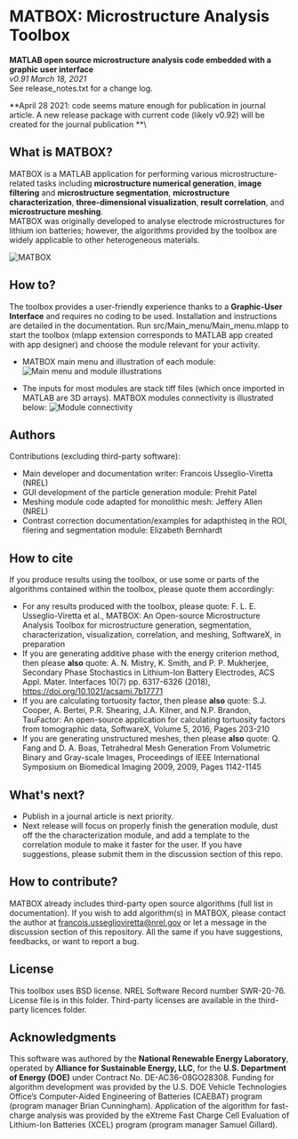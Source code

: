 # MATBOX: Microstructure Analysis Toolbox
**MATLAB open source microstructure analysis code embedded with a graphic user interface**\
*v0.91 March 18, 2021*\
See release_notes.txt for a change log.

**April 28 2021: code seems mature enough for publication in journal article. A new release package with current code (likely v0.92) will be created for the journal publication **\

## What is MATBOX?
MATBOX is a MATLAB application for performing various microstructure-related tasks including **microstructure numerical generation**, **image filtering** and **microstructure segmentation**, **microstructure characterization**, **three-dimensional visualization**, **result correlation**, and **microstructure meshing**. \
MATBOX was originally developed to analyse electrode microstructures for lithium ion batteries; however, the algorithms provided by the toolbox are widely applicable to other heterogeneous materials.

![MATBOX](https://github.com/NREL/MATBOX_Microstructure_analysis_toolbox/blob/master/MATBOX.png)

## How to?
The toolbox provides a user-friendly experience thanks to a **Graphic-User Interface** and requires no coding to be used.
Installation and instructions are detailed in the documentation. Run src/Main_menu/Main_menu.mlapp to start the toolbox (mlapp extension corresponds to MATLAB app created with app designer) and choose the module relevant for your activity.

* MATBOX main menu and illustration of each module:
![Main menu and module illustrations](https://github.com/NREL/MATBOX_Microstructure_analysis_toolbox/blob/master/Menu_and_modules.png)

* The inputs for most modules are stack tiff files (which once imported in MATLAB are 3D arrays). MATBOX modules connectivity is illustrated below:
![Module connectivity](https://github.com/NREL/MATBOX_Microstructure_analysis_toolbox/blob/master/IO.png)

## Authors
Contributions (excluding third-party software):
* Main developer and documentation writer: Francois Usseglio-Viretta (NREL)
* GUI development of the particle generation module: Prehit Patel
* Meshing module code adapted for monolithic mesh: Jeffery Allen (NREL)
* Contrast correction documentation/examples for adapthisteq in the ROI, filering and segmentation module: Elizabeth Bernhardt

## How to cite
If you produce results using the toolbox, or use some or parts of the algorithms contained within the toolbox, please quote them accordingly:
* For any results produced with the toolbox, please quote: F. L. E. Usseglio-Viretta et al., MATBOX: An Open-source Microstructure Analysis Toolbox for microstructure generation, segmentation, characterization, visualization, correlation, and meshing, SoftwareX, in preparation
* If you are generating additive phase with the energy criterion method, then please **also** quote: A. N. Mistry, K. Smith, and P. P. Mukherjee, Secondary Phase Stochastics in Lithium-Ion Battery Electrodes, ACS Appl. Mater. Interfaces 10(7) pp. 6317-6326 (2018), https://doi.org/10.1021/acsami.7b17771
* If you are calculating tortuosity factor, then please **also** quote: S.J. Cooper, A. Bertei, P.R. Shearing, J.A. Kilner, and N.P. Brandon, TauFactor: An open-source application for calculating tortuosity factors from tomographic data, SoftwareX, Volume 5, 2016, Pages 203-210
* If you are generating unstructured meshes, then please **also** quote: Q. Fang and D. A. Boas, Tetrahedral Mesh Generation From Volumetric Binary and Gray-scale Images, Proceedings of IEEE International Symposium on Biomedical Imaging 2009, 2009, Pages 1142-1145

## What's next?
- Publish in a journal article is next priority.
- Next release will focus on properly finish the generation module, dust off the the characterization module, and add a template to the correlation module to make it faster for the user.
If you have suggestions, please submit them in the discussion section of this repo.

## How to contribute?
MATBOX already includes third-party open source algorithms (full list in documentation). If you wish to add algorithm(s) in MATBOX, please contact the author at francois.usseglioviretta@nrel.gov or let a message in the discussion section of this repository.
All the same if you have suggestions, feedbacks, or want to report a bug.

## License
This toolbox uses BSD license. NREL Software Record number SWR-20-76. License file is in this folder. Third-party licenses are available in the third-party licences folder.

## Acknowledgments
This software was authored by the **National Renewable Energy Laboratory**, operated by **Alliance for Sustainable Energy, LLC**, for the **U.S. Department of Energy (DOE)** under Contract No. DE-AC36-08GO28308. Funding for algorithm development was provided by the U.S. DOE Vehicle Technologies Office’s Computer-Aided Engineering of Batteries (CAEBAT) program (program manager Brian Cunningham). Application of the algorithm for fast-charge analysis was provided by the eXtreme Fast Charge Cell Evaluation of Lithium-Ion Batteries (XCEL) program (program manager Samuel Gillard).
